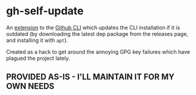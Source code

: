 # gh-self-update

An [extension] to the [Github CLI] which updates the CLI installation if it is outdated (by downloading the latest dep package from the releases page, and installing it with `apt`).

[Github CLI]: https://cli.github.com
[extension]: https://docs.github.com/en/github-cli/github-cli/using-github-cli-extensions

Created as a hack to get around the annoying GPG key failures which have plagued the project lately.

## PROVIDED AS-IS - I'LL MAINTAIN IT FOR MY OWN NEEDS
